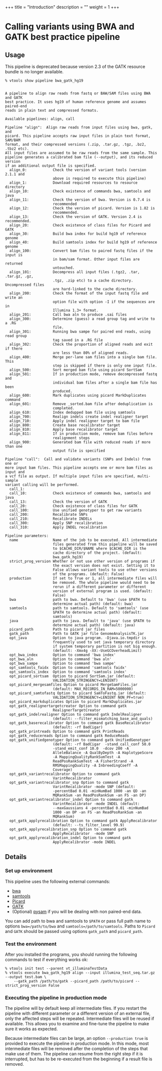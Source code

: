 +++
title = "Introduction"
description = ""
weight = 1
+++



# Calling variants using BWA and GATK best practice pipeline 



## Usage

 This pipeline is deprecated because version 2.3 of the GATK resource bundle is no longer available. 



    % vtools show pipeline bwa_gatk_hg19
    

    A pipeline to align raw reads from fastq or BAW/SAM files using BWA and GATK
    best practice. It uses hg19 of human reference genome and assumes paired-end
    reads in plain text and compressed formats.
    
    Available pipelines: align, call
    
    Pipeline "align":  Align raw reads from input files using bwa, gatk, and
    picard. This pipeline accepts raw input files in plain text format, SAM/BAM
    format, and their compressed versions (.zip, .tar.gz, .tgz, .bz2, .tbz2 etc).
    All input files are assumed to be raw reads from the same sample. This
    pipeline generates a calibrated bam file (--output), and its reduced version
    if an additional output file is specified.
      align_0:            Check the version of variant tools (version 2.1.1 and
                          above is required to execute this pipeline)
      align_1:            Download required resources to resource directory
      align_10:           Check existence of commands bwa, samtools and java
      align_11:           Check the version of bwa. Version is 0.7.4 is
                          recommended
      align_12:           Check the version of picard. Version is 1.82 is
                          recommended.
      align_13:           Check the version of GATK. Version 2.4 is recommended.
      align_20:           Check existence of class files for Picard and GATK
      align_30:           Build bwa index for build hg19 of reference genome
      align_40:           Build samtools index for build hg19 of reference genome
      align_100:          Convert bam files to paired fastq files if the input is
                          in bam/sam format. Other input files are returned
                          untouched.
      align_101:          Decompress all input files (.tgz2, .tar, .tar.gz, .gz,
                          .tgz, .zip etc) to a cache directory. Uncompressed files
                          are hard-linked to the cache directory.
      align_200:          Check the format of the input fastq file and write an
                          option file with option -I if the sequences are in
                          Illumina 1.3+ format.
      align_201:          Call bwa aln to produce .sai files
      align_300:          Determine (guess) a read group tag and write to a .RG
                          file.
      align_301:          Running bwa sampe for paired end reads, using read group
                          tag saved in a .RG file
      align_302:          Check the proportion of aligned reads and exit if there
                          are less than 80% of aligned reads.
      align_400:          Merge per-lane sam files into a single bam file. This
                          step is skipped if there is only one input file.
      align_500:          Sort merged bam file using picard SortSam
      align_501:          If in production mode, remove decompressed fastq and
                          individual bam files after a single bam file has been
                          produced.
      align_600:          Mark duplicates using picard MarkDuplicates command
      align_601:          Remove _sorted.bam file after deduplication is
                          completed.
      align_610:          Index dedupped bam file using samtools
      align_700:          Realign indels create indel realigner target
      align_710:          Apply indel realigner target to bam file
      align_800:          Create base recalibrator target
      align_810:          Apply base recalibrator target
      align_811:          If in production mode, remove bam files before
                          realignment steps
      align_900:          Generated bam file with reduced reads if more than one
                          output file is specified
    
    Pipeline "call":  Call and validate variants (SNPs and Indels) from one or
    more input bam files. This pipeline accepts one or more bam files as input and
    a vcf file as output. If multiple input files are specified, multi-sample
    variant calling will be performed.
      call_1:
      call_10:            Check existence of commands bwa, samtools and java
      call_13:            Check the version of GATK
      call_20:            Check existence of class files for GATK
      call_100:           Use unified genotyper to get raw variants
      call_200:           Recalibrate SNPs
      call_210:           Recalibrate INDELs
      call_300:           Apply SNP recalibration
      call_310:           Apply INDEL recalibration
    
    Pipeline parameters:
      name                Name of the job to be executed. All intermediate
                          files generated from this pipeline will be saved
                          to $CACHE_DIR/$NAME where $CACHE_DIR is the
                          cache directory of the project. (default:
                          bwa_gatk_hg19)
      strict_prog_version Whether or not use other version of programs if
                          the exact version does not exist. Setting it to
                          False allows variant tools to use other versions
                          of the programs. (default: False)
      production          If set to True or 1, all intermediate files will
                          be removed. The whole pipeline would need to be
                          rerun if a different parameter or different
                          version of external program is used. (default:
                          False)
      bwa                 path to bwa. Default to 'bwa' (use $PATH to
                          determine actual path) (default: bwa)
      samtools            path to samtools. Default to 'samtools' (use
                          $PATH to determine actual path) (default:
                          samtools)
      java                path to java. Default to 'java' (use $PATH to
                          determine actual path) (default: java)
      picard_path         Path to picard jar files
      gatk_path           Path to GATK jar file GenomeAnalysisTK.jar
      opt_java            Option to java program. -Djava.io.tmpdir is
                          frequently used to set java temporary directory
                          if system temporary partition is not big enough.
                          (default: -Xmx4g -XX:-UseGCOverheadLimit)
      opt_bwa_index       Option to command 'bwa index'
      opt_bwa_aln         Option to command 'bwa aln'
      opt_bwa_sampe       Option to command 'bwa sampe'
      opt_samtools_faidx  Option to command 'samtools faidx'
      opt_samtools_index  Option to command 'samtools index'
      opt_picard_sortsam  Option to picard SortSam.jar (default:
                          VALIDATION_STRINGENCY=LENIENT)
      opt_picard_mergesamfiles Option to picard MergeSamFiles.jar
                          (default: MAX_RECORDS_IN_RAM=5000000)
      opt_picard_samtofastq Option to picard SamToFastq.jar (default:
                          VALIDATION_STRINGENCY=LENIENT NON_PF=true)
      opt_picard_markduplicates Option to picard MarkDuplicates.jar
      opt_gatk_realignertargetcreator Option to command gatk
                          RealignerTargetCreator
      opt_gatk_indelrealigner Option to command gatk IndelRealigner
                          (default: --filter_mismatching_base_and_quals)
      opt_gatk_baserecalibrator Option to command gatk BaseRecalibrator
                          (default: -rf BadCigar)
      opt_gatk_printreads Option to command gatk PrintReads
      opt_gatk_reducereads Option to command gatk ReduceReads
      opt_gatk_unifiedgenotyper Option to command gatk UnifiedGenotyper
                          (default: -rf BadCigar  -stand_call_conf 50.0
                          -stand_emit_conf 10.0  -dcov 200 -A
                          AlleleBalance -A QualByDepth -A HaplotypeScore
                          -A MappingQualityRankSumTest -A
                          ReadPosRankSumTest -A FisherStrand -A
                          RMSMappingQuality -A InbreedingCoeff -A
                          Coverage)
      opt_gatk_variantrecalibrator Option to command gatk
                          VarintRecalibrator
      opt_gatk_variantrecalibrator_snp Option to command gatk
                          VarintRecalibrator -mode SNP (default:
                          -percentBad 0.01 -minNumBad 1000 -an QD -an
                          MQRankSum -an ReadPosRankSum -an FS -an DP)
      opt_gatk_variantrecalibrator_indel Option to command gatk
                          VarintRecalibrator -mode INDEL (default:
                          --maxGaussians 4 -percentBad 0.01 -minNumBad
                          1000 -an DP -an FS -an ReadPosRankSum -an
                          MQRankSum)
      opt_gatk_applyrecalibration Option to command gatk ApplyRecalibrator
                          (default: --ts_filter_level 99.9)
      opt_gatk_applyrecalibration_snp Option to command gatk
                          ApplyRecalibrator  -mode SNP
      opt_gatk_applyrecalibration_indel Option to command gatk
                          ApplyRecalibrator -mode INDEL
    



## Details

### Set up environment

This pipeline uses the following external commands: 



*   [bwa][1] 
*   [samtools][2] 
*   [Picard][3] 
*   [GATK][4] 
*   (Optional) [pysam][5] if you will be dealing with non paired-end data. 

You can add path to bwa and samtools to `$PATH` or pass full path name to options `bwa=/path/to/bwa` and `samtools=/path/to/samtools`. Paths to `Picard` and `GATK` should be passed using options `gatk_path` and `picard_path`. 



### Test the environment

After you installed the programs, you should running the following commands to test if everything works ok: 



    % vtools init test --parent vt_illuminaTestData
    % vtools execute bwa_gatk_hg19 align --input illumina_test_seq.tar.gz --output test.bam \
        --gatk_path /path/to/gatk --picard_path /path/to/picard --strict_prog_version False
    



### Executing the pipeline in production mode

The pipeline will by default keep all intermediate files. If you restart the pipeline with different parameter or a different version of an external file, only the affected steps will be repeated. Intermediate files will be reused if available. This allows you to examine and fine-tune the pipeline to make sure it works as expected. 

Because intermediate files can be large, an option `--production true` is provided to execute the pipeline in production mode. In this mode, most intermediate files will be removed after the completion of the steps that make use of them. The pipeline can resume from the right step if it is interrupted, but has to be re-executed from the beginning if a result file is removed.

 [1]: http://bio-bwa.sourceforge.net/
 [2]: http://samtools.sourceforge.net/
 [3]: http://picard.sourceforge.net/
 [4]: http://www.broadinstitute.org/gatk/
 [5]: https://code.google.com/p/pysam/